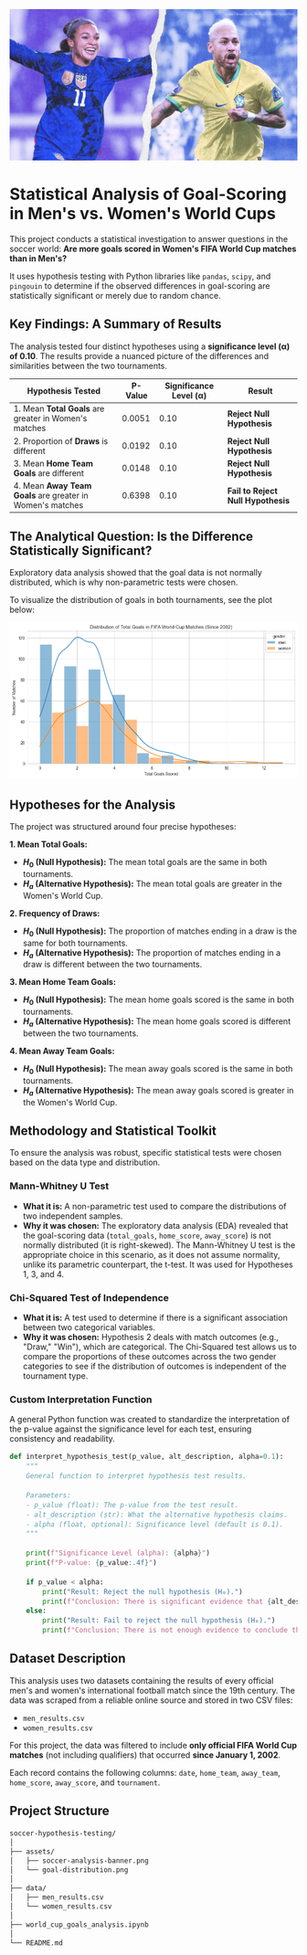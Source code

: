 ![Man vs. Woman Poster](assets/soccer-analysis-banner.png)

# Statistical Analysis of Goal-Scoring in Men's vs. Women's World Cups

This project conducts a statistical investigation to answer questions in the soccer world: **Are more goals scored in Women's FIFA World Cup matches than in Men's?**

It uses hypothesis testing with Python libraries like `pandas`, `scipy`, and `pingouin` to determine if the observed differences in goal-scoring are statistically significant or merely due to random chance.

## Key Findings: A Summary of Results

The analysis tested four distinct hypotheses using a **significance level (α) of 0.10**. The results provide a nuanced picture of the differences and similarities between the two tournaments.

| Hypothesis Tested                                      | P-Value | Significance Level (α) | Result                        |
| ------------------------------------------------------ | ------- | ---------------------- | ----------------------------- |
| 1. Mean **Total Goals** are greater in Women's matches   | 0.0051  | 0.10                   | **Reject Null Hypothesis** |
| 2. Proportion of **Draws** is different                | 0.0192  | 0.10                   | **Reject Null Hypothesis** |
| 3. Mean **Home Team Goals** are different              | 0.0148  | 0.10                   | **Reject Null Hypothesis** |
| 4. Mean **Away Team Goals** are greater in Women's matches | 0.6398  | 0.10                   | **Fail to Reject Null Hypothesis** |

## The Analytical Question: Is the Difference Statistically Significant?

Exploratory data analysis showed that the goal data is not normally distributed, which is why non-parametric tests were chosen.

To visualize the distribution of goals in both tournaments, see the plot below:

![Goal Distribution](assets/goal-distribution.png)

## Hypotheses for the Analysis

The project was structured around four precise hypotheses:

**1. Mean Total Goals:**

  - **$H_0$ (Null Hypothesis):** The mean total goals are the same in both tournaments.
  - **$H_a$ (Alternative Hypothesis):** The mean total goals are greater in the Women's World Cup.

**2. Frequency of Draws:**

  - **$H_0$ (Null Hypothesis):** The proportion of matches ending in a draw is the same for both tournaments.
  - **$H_a$ (Alternative Hypothesis):** The proportion of matches ending in a draw is different between the two tournaments.

**3. Mean Home Team Goals:**

  - **$H_0$ (Null Hypothesis):** The mean home goals scored is the same in both tournaments.
  - **$H_a$ (Alternative Hypothesis):** The mean home goals scored is different between the two tournaments.

**4. Mean Away Team Goals:**

  - **$H_0$ (Null Hypothesis):** The mean away goals scored is the same in both tournaments.
  - **$H_a$ (Alternative Hypothesis):** The mean away goals scored is greater in the Women's World Cup.

## Methodology and Statistical Toolkit

To ensure the analysis was robust, specific statistical tests were chosen based on the data type and distribution.

### Mann-Whitney U Test

  - **What it is:** A non-parametric test used to compare the distributions of two independent samples.
  - **Why it was chosen:** The exploratory data analysis (EDA) revealed that the goal-scoring data (`total_goals`, `home_score`, `away_score`) is not normally distributed (it is right-skewed). The Mann-Whitney U test is the appropriate choice in this scenario, as it does not assume normality, unlike its parametric counterpart, the t-test. It was used for Hypotheses 1, 3, and 4.

### Chi-Squared Test of Independence

  - **What it is:** A test used to determine if there is a significant association between two categorical variables.
  - **Why it was chosen:** Hypothesis 2 deals with match outcomes (e.g., "Draw," "Win"), which are categorical. The Chi-Squared test allows us to compare the proportions of these outcomes across the two gender categories to see if the distribution of outcomes is independent of the tournament type.

### Custom Interpretation Function

A general Python function was created to standardize the interpretation of the p-value against the significance level for each test, ensuring consistency and readability.
```python
def interpret_hypothesis_test(p_value, alt_description, alpha=0.1):
    """
    General function to interpret hypothesis test results.

    Parameters:
    - p_value (float): The p-value from the test result.
    - alt_description (str): What the alternative hypothesis claims.
    - alpha (float, optional): Significance level (default is 0.1).
    """
    
    print(f"Significance Level (alpha): {alpha}")
    print(f"P-value: {p_value:.4f}")

    if p_value < alpha:
        print("Result: Reject the null hypothesis (H₀).")
        print(f"Conclusion: There is significant evidence that {alt_description}.")
    else:
        print("Result: Fail to reject the null hypothesis (H₀).")
        print(f"Conclusion: There is not enough evidence to conclude that {alt_description}.")
```

## Dataset Description

This analysis uses two datasets containing the results of every official men's and women's international football match since the 19th century. The data was scraped from a reliable online source and stored in two CSV files:

* `men_results.csv`
* `women_results.csv`

For this project, the data was filtered to include **only official FIFA World Cup matches** (not including qualifiers) that occurred **since January 1, 2002**.

Each record contains the following columns: `date`, `home_team`, `away_team`, `home_score`, `away_score`, and `tournament`.

## Project Structure
```
soccer-hypothesis-testing/
│
├── assets/
│   ├── soccer-analysis-banner.png
│   └── goal-distribution.png
│
├── data/
│   ├── men_results.csv
│   └── women_results.csv
│
├── world_cup_goals_analysis.ipynb
│
└── README.md
```
